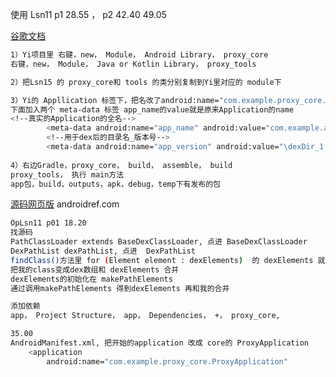 

使用	Lsn11  p1  28.55 ， p2  42.40  49.05

[谷歌文档](https://developer.android.google.cn/studio/command-line/apksigner?hl=zh-cn)	

```sh
1）Yi项目里 右键，new， Module， Android Library， proxy_core
右键，new， Module， Java or Kotlin Library， proxy_tools

2）把Lsn15 的 proxy_core和 tools 的类分别复制到Yi里对应的 module下

3）Yi的 Appllication 标签下，把名改了android:name="com.example.proxy_core.ProxyApplication"
下面加入两个 meta-data 标签 app_name的value就是原来Application的name
<!--真实的Application的全名-->
        <meta-data android:name="app_name" android:value="com.example.administrator.lsn_11_demo.MyApplication"/>
        <!--用于dex后的目录名_版本号-->
        <meta-data android:name="app_version" android:value="\dexDir_1.0"/>
        
4）右边Gradle，proxy_core， build， assemble， build
proxy_tools， 执行 main方法
app包，build，outputs，apk，debug，temp下有发布的包


```







































[源码网页版](https://www.androidos.net.cn/android/6.0.1_r16/xref/libcore/dalvik/src/main/java/dalvik/system/DexPathList.java)	androidref.com

```sh
OpLsn11 p01 18.20
找源码
PathClassLoader extends BaseDexClassLoader, 点进 BaseDexClassLoader
DexPathList dexPathList, 点进  DexPathList
findClass()方法里 for (Element element : dexElements)  的 dexElements 就是 dex文件的数组
把我的class变成dex数组和 dexElements 合并
dexElements的初始化在 makePathElements
通过调用makePathElements 得到dexElements 再和我的合并
```



```sh
添加依赖
app， Project Structure， app， Dependencies， +， proxy_core, 

35.00
AndroidManifest.xml, 把开始的application 改成 core的 ProxyApplication
    <application
        android:name="com.example.proxy_core.ProxyApplication"
```

